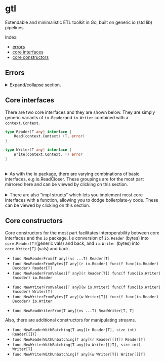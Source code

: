 # gtl
Extendable and minimalistic ETL toolkit in Go, built on generic io (std lib) pipelines

Index:
- [errors](#errors)
- [core interfaces](#core-interfaces)
- [core constructors](#core-constructors)

## Errors
<details>
    <summary>Expand/collapse section. </summary>

GTL tries to get out of your way and so only two errors are used in the core pkg, both inherited from `io` in the std lib:
```go
io.EOF              // Stop reading/pulling/consuming.
io.ErrClosedPipe    // Stop writing/pushing/producing.
```
</details>

## Core interfaces
There are two core interfaces and they are shown below. They are simply generic variants of `io.Reader`and `io.Writer` combined with a `context.Context`. 
```go
type Reader[T any] interface {
	Read(context.Context) (T, error)
}
```

```go
type Writer[T any] interface {
	Write(context.Context, T) error
}
```



<br>
<details>
<summary>
As with the io package, there are varying combinations of basic interfaces, e.g io.ReadCloser. These groupings are for the most part mirrored here and can be viewed by clicking on this section.
</summary>

```go
type ReadCloser[T any] interface {
	io.Closer
	Reader[T]
}

type WriteCloser[T any] interface {
	io.Closer
	Writer[T]
}

type ReadWriter[T, U any] interface {
	Reader[T]
	Writer[U]
}

type ReadWriteCloser[T, U any] interface {
	io.Closer
	Reader[T]
	Writer[U]
}
```
</details>

<br>
<details>
<summary>
There are also "impl structs" which lets you implement most core interfaces with a function, allowing you to dodge boilerplate-y code. These can be viewed by clicking on this section.
</summary>

```go
type ReaderImpl[T any] struct {
	Impl func(context.Context) (T, error)
}

// Calls impl.Impl.
func (impl ReaderImpl[T]) Read(ctx context.Context) (r T, err error)
```

```go
type ReadCloserImpl[T any] struct {
	ImplC func() error
	ImplR func(context.Context) (T, error)
}

// Calls impl.ImplC.
func (impl ReadCloserImpl[T]) Close() (err error)

// Calls impl.ImplR.
func (impl ReadCloserImpl[T]) Read(ctx context.Context) (r T, err error)
```

```go
type WriterImpl[T any] struct {
	Impl func(context.Context, T) error
}

// Calls impl.Impl.
func (impl WriterImpl[T]) Write(ctx context.Context, v T) (err error)
```

```go
type WriteCloserImpl[T any] struct {
	ImplC func() error
	ImplW func(context.Context, T) error
}

// Calls impl.ImplC
func (impl WriteCloserImpl[T]) Close() error 

// Calls impl.ImplW
func (impl WriteCloserImpl[T]) Write(ctx context.Context, v T) (err error)
```

```go
type ReadWriterImpl[T, U any] struct {
	ImplR func(context.Context) (T, error)
	ImplW func(context.Context, U) error
}

// Calls impl.ImplR
func (impl ReadWriterImpl[T, U]) Read(ctx context.Context) (r T, err error)

// Calls impl.ImplW
func (impl ReadWriterImpl[T, U]) Write(ctx context.Context, v U) (err error)
```

```go
type ReadWriteCloserImpl[T, U any] struct {
	ImplC func() error
	ImplR func(context.Context) (T, error)
	ImplW func(context.Context, U) error
}

// Calls impl.ImplC
func (impl ReadWriteCloserImpl[T, U]) Close() (err error)

// Calls impl.ImplR
func (impl ReadWriteCloserImpl[T, U]) Read(ctx context.Context) (r T, err error)

// Calls impl.ImplW
func (impl ReadWriteCloserImpl[T, U]) Write(ctx context.Context, v U) (err error)
```

</details>



## Core constructors
Core constructors for the most part facilitates interoperability between core interfaces and the `io` package. I.e conversion of `io.Reader` (bytes) into `core.Reader[T]`(generic vals) and back, and `io.Writer` (bytes) into `core.Writer[T]` (vals) and back. 
- `func NewReaderFrom[T any](vs ...T) Reader[T]`
- `func NewReaderFromBytes[T any](r io.Reader) func(f func(io.Reader) Decoder) Reader[T]`
- `func NewReaderFromValues[T any](r Reader[T]) func(f func(io.Writer) Encoder) io.Reader`
* `func NewWriterFromValues[T any](w io.Writer) func(f func(io.Writer) Encoder) Writer[T]`
* `func NewWriterFromBytes[T any](w Writer[T]) func(f func(io.Reader) Decoder) io.Writer`
- `func NewReadWriterFrom[T any](vs ...T) ReadWriter[T, T]`

Also, there are additional constructors for manipulating streams.
- `func NewReaderWithBatching[T any](r Reader[T], size int) Reader[[]T]`
- `func NewReaderWithUnbatching[T any](r Reader[[]T]) Reader[T]`
- `func NewWriterWithBatching[T any](w Writer[[]T], size int) Writer[T]`
- `func NewWriterWithUnbatching[T any](w Writer[T]) Writer[[]T]`